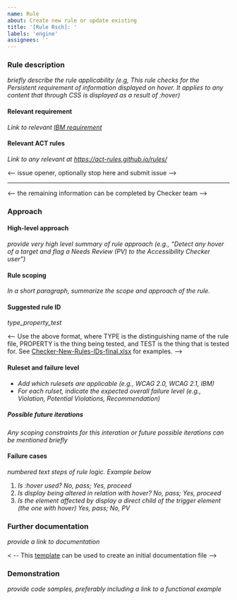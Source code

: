 ```yaml
---
name: Rule
about: Create new rule or update existing
title: '[Rule Rsch]: '
labels: 'engine'
assignees: ''
---
```


### Rule description

_briefly describe the rule applicability (e.g, This rule checks for the Persistent requirement of information displayed on hover. It applies to any content that through CSS is displayed as a result of :hover)_

#### Relevant requirement
_Link to relevant [IBM requirement](https://www.ibm.com/able/requirements/requirements)_

#### Relevant ACT rules
_Link to any relevant at https://act-rules.github.io/rules/_

<-- issue opener, optionally stop here and submit issue -->

---

<-- the remaining information can be completed by Checker team -->

### Approach

#### High-level approach

_provide very high level summary of rule approach (e.g., “Detect any hover of a target and flag a Needs Review (PV) to the Accessibility Checker user”)_

#### Rule scoping

_In a short paragraph, summarize the scope and approach of the rule._

#### Suggested rule ID
_type_property_test_

<-- Use the above format, where TYPE is the distinguishing name of the rule file, PROPERTY is the thing being tested, and TEST is the thing that is tested for. See [Checker-New-Rules-IDs-final.xlsx](https://ibm.ent.box.com/file/717584034994?s=kldsplaifciighv1eh3o4fygjw59gk3f) for examples. -->

#### Ruleset and failure level

- _Add which rulesets are applicable (e.g., WCAG 2.0, WCAG 2.1, IBM)_
- _For each rulset, indicate the expected overall failure level (e.g., Violation, Potential Violations, Recommendation)_

##### Possible future iterations

_Any scoping constraints for this interation or future possible iterations can be mentioned briefly_

#### Failure cases

_numbered text steps of rule logic. Example below_

1. _Is :hover used? No, pass; Yes, proceed_
2. _Is display being altered in relation with hover? No, pass; Yes, proceed_
3. _Is the element affected by display a direct child of the trigger element (the one with hover) Yes, pass; No, PV_

### Further documentation

_provide a link to documentation_

< -- This [template](https://ibm.box.com/s/mii0m4jvpf5gruyukamxh4gi1xr40h8b) can be used to create an initial documentation file  -->

### Demonstration

_provide code samples, preferably including a link to a functional example_
